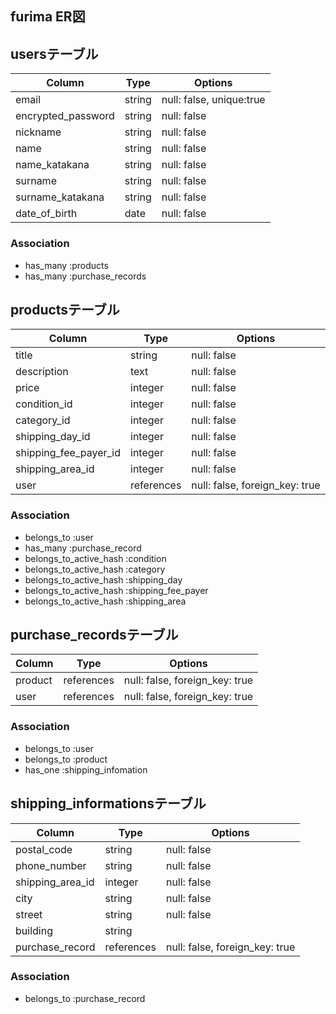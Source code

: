 ## furima ER図

## usersテーブル

| Column             | Type   | Options                  |
| ------------------ | ------ | ------------------------ |
| email              | string | null: false, unique:true |
| encrypted_password | string | null: false              |
| nickname           | string | null: false              |
| name               | string | null: false              |
| name_katakana      | string | null: false              |
| surname            | string | null: false              |
| surname_katakana   | string | null: false              |
| date_of_birth      | date   | null: false              |

### Association
- has_many :products
- has_many :purchase_records

## productsテーブル

| Column                | Type       | Options                        |
| --------------------- | ---------- | ------------------------------ |
| title                 | string     | null: false                    |
| description           | text       | null: false                    |
| price                 | integer    | null: false                    |
| condition_id          | integer    | null: false                    |
| category_id           | integer    | null: false                    |
| shipping_day_id       | integer    | null: false                    |
| shipping_fee_payer_id | integer    | null: false                    |
| shipping_area_id      | integer    | null: false                    |
| user                  | references | null: false, foreign_key: true |

### Association
- belongs_to :user
- has_many :purchase_record
- belongs_to_active_hash :condition
- belongs_to_active_hash :category
- belongs_to_active_hash :shipping_day
- belongs_to_active_hash :shipping_fee_payer
- belongs_to_active_hash :shipping_area

## purchase_recordsテーブル

| Column     | Type       | Options                        |
| ---------- | ---------- | ------------------------------ |
| product    | references | null: false, foreign_key: true |
| user       | references | null: false, foreign_key: true |

### Association
- belongs_to :user
- belongs_to :product
- has_one :shipping_infomation

## shipping_informationsテーブル

| Column           | Type           | Options                        |
| ---------------- | -------------- | ------------------------------ |
| postal_code      | string         | null: false                    |
| phone_number     | string         | null: false                    |
| shipping_area_id | integer        | null: false                    |
| city             | string         | null: false                    |
| street           | string         | null: false                    |
| building         | string         |                                |
| purchase_record  | references     | null: false, foreign_key: true |



### Association
- belongs_to :purchase_record
